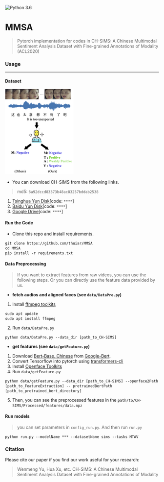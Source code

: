 ![Python 3.6](https://img.shields.io/badge/python-3.6-green.svg)
# MMSA 
> Pytorch implementation for codes in CH-SIMS: A Chinese Multimodal Sentiment Analysis Dataset with Fine-grained Annotations of Modality (ACL2020)

### Usage
---

#### Dataset
![Annotations](assets/Annotations.png)

- You can download CH-SIMS from the following links.
> md5: `6a92dccd83373b48ac83257bddab2538`

1. [Tsinghua Yun Disk](www.tsinghua.edu.cn)[code: `****`]
2. [Baidu Yun Disk](www.baidu.com)[code: `****`] 
3. [Google Drive](www.biying.com)[code: `****`]


#### Run the Code
- Clone this repo and install requirements.
```
git clone https://github.com/thuiar/MMSA  
cd MMSA
pip install -r requirements.txt
```

#### Data Preprocessing
> If you want to extract features from raw videos, you can use the following steps. Or you can directly use the feature data provided by us.

- **fetch audios and aligned faces (see `data/DataPre.py`)**
1. Install [ffmpeg toolkits](https://www.ffmpegtoolkit.com/)
```
sudo apt update
sudo apt install ffmpeg
```

2. Run `data/DataPre.py`
```
python data/DataPre.py --data_dir [path_to_CH-SIMS]
```

- **get features (see `data/getFeature.py`)**
1. Download [Bert-Base, Chinese](https://storage.googleapis.com/bert_models/2018_11_03/chinese_L-12_H-768_A-12.zip) from [Google-Bert](https://github.com/google-research/bert).  
2. Convert Tensorflow into pytorch using [transformers-cli](https://huggingface.co/transformers/converting_tensorflow_models.html)  
3. Install [Openface Toolkits](https://github.com/TadasBaltrusaitis/OpenFace/wiki)  
4. Run `data/getFeature.py`
```
python data/getFeature.py --data_dir [path_to_CH-SIMS] --openface2Path [path_to_FeatureExtraction] -- pretrainedBertPath [path_to_pretrained_bert_directory]
```
5. Then, you can see the preprocessed features in the `path/to/CH-SIMS/Processed/features/data.npz`

#### Run models
> you can set parameters in `config_run.py`. And then run `run.py`

```
python run.py --modelName *** --datasetName sims --tasks MTAV
```

### Citation

Please cite our paper if you find our work useful for your research:
> Wenmeng Yu, Hua Xu, etc. CH-SIMS: A Chinese Multimodal Sentiment Analysis Dataset with Fine-grained Annotations of Modality